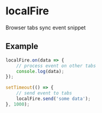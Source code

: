 # localFire

Browser tabs sync event snippet


## Example

```javascript
localFire.on(data => {
    // process event on other tabs
    console.log(data);
});

setTimeout(() => {
    // send event to tabs
    localFire.send('some data');
}, 1000);

```
